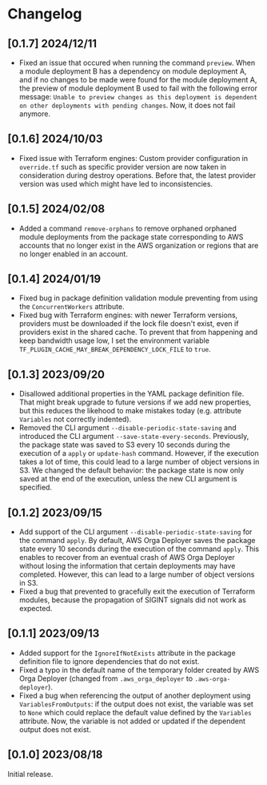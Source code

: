 # Changelog

## [0.1.7] 2024/12/11

* Fixed an issue that occured when running the command `preview`. When a module deployment B has a dependency on module deployment A, and if no changes to be made were found for the module deployment A, the preview of module deployment B used to fail with the following error message: `Unable to preview changes as this deployment is dependent on other deployments with pending changes`. Now, it does not fail anymore.

## [0.1.6] 2024/10/03

* Fixed issue with Terraform engines: Custom provider configuration in `override.tf` such as specific provider version are now taken in consideration during destroy operations. Before that, the latest provider version was used which might have led to inconsistencies.

## [0.1.5] 2024/02/08

* Added a command `remove-orphans` to remove orphaned orphaned module deployments from the package state corresponding to AWS accounts that no longer exist in the AWS organization or regions that are no longer enabled in an account.

## [0.1.4] 2024/01/19

* Fixed bug in package definition validation module preventing from using the `ConcurrentWorkers` attribute.
* Fixed bug with Terraform engines: with newer Terraform versions, providers must be downloaded if the lock file doesn't exist, even if providers exist in the shared cache. To prevent that from happening and keep bandwidth usage low, I set the environment variable `TF_PLUGIN_CACHE_MAY_BREAK_DEPENDENCY_LOCK_FILE` to `true`.

## [0.1.3] 2023/09/20

* Disallowed additional properties in the YAML package definition file. That might break upgrade to future versions if we add new properties, but this reduces the likehood to make mistakes today (e.g. attribute `Variables` not correctly indented).
* Removed the CLI argument `--disable-periodic-state-saving` and introduced the CLI argument `--save-state-every-seconds`. Previously, the package state was saved to S3 every 10 seconds during the execution of a `apply` or `update-hash` command. However, if the execution takes a lot of time, this could lead to a large number of object versions in S3. We changed the default behavior: the package state is now only saved at the end of the execution, unless the new CLI argument is specified.

## [0.1.2] 2023/09/15

* Add support of the CLI argument `--disable-periodic-state-saving` for the command `apply`. By default, AWS Orga Deployer saves the package state every 10 seconds during the execution of the command `apply`. This enables to recover from an eventual crash of AWS Orga Deployer without losing the information that certain deployments may have completed. However, this can lead to a large number of object versions in S3.
* Fixed a bug that prevented to gracefully exit the execution of Terraform modules, because the propagation of SIGINT signals did not work as expected.

## [0.1.1] 2023/09/13

* Added support for the `IgnoreIfNotExists` attribute in the package definition file to ignore dependencies that do not exist.
* Fixed a typo in the default name of the temporary folder created by AWS Orga Deployer (changed from `.aws_orga_deployer` to `.aws-orga-deployer`).
* Fixed a bug when referencing the output of another deployment using `VariablesFromOutputs`: if the output does not exist, the variable was set to `None` which could replace the default value defined by the `Variables` attribute. Now, the variable is not added or updated if the dependent output does not exist.

## [0.1.0] 2023/08/18

Initial release.
